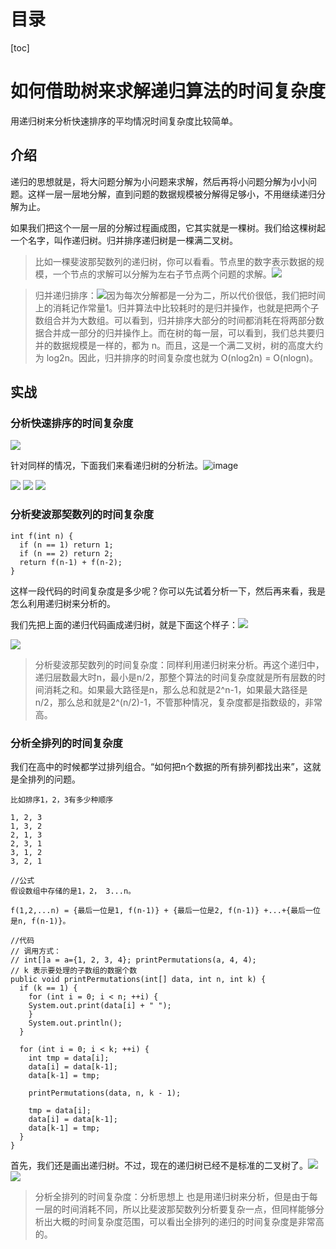 #  目录
[toc]
# 如何借助树来求解递归算法的时间复杂度
用递归树来分析快速排序的平均情况时间复杂度比较简单。
## 介绍
递归的思想就是，将大问题分解为小问题来求解，然后再将小问题分解为小小问题。这样一层一层地分解，直到问题的数据规模被分解得足够小，不用继续递归分解为止。

如果我们把这个一层一层的分解过程画成图，它其实就是一棵树。我们给这棵树起一个名字，叫作递归树。归并排序递归树是一棵满二叉树。

>比如一棵斐波那契数列的递归树，你可以看看。节点里的数字表示数据的规模，一个节点的求解可以分解为左右子节点两个问题的求解。![](https://raw.githubusercontent.com/binbinbin5/myPics/master/imgs/20190516210314.png)

>归并递归排序：![](https://raw.githubusercontent.com/binbinbin5/myPics/master/imgs/20190516210342.png)因为每次分解都是一分为二，所以代价很低，我们把时间上的消耗记作常量1。归并算法中比较耗时的是归并操作，也就是把两个子数组合并为大数组。可以看到，归并排序大部分的时间都消耗在将两部分数据合并成一部分的归并操作上。而在树的每一层，可以看到，我们总共要归并的数据规模是一样的，都为 n。而且，这是一个满二叉树，树的高度大约为 log2n。因此，归并排序的时间复杂度也就为 O(nlog2n) = O(nlogn)。

## 实战

### 分析快速排序的时间复杂度

![](https://raw.githubusercontent.com/binbinbin5/myPics/master/imgs/20190516211815.png)


针对同样的情况，下面我们来看递归树的分析法。![image](464C20AB929C43BF911742698AD50FBA)

![](https://raw.githubusercontent.com/binbinbin5/myPics/master/imgs/20190516211857.png)
![](https://raw.githubusercontent.com/binbinbin5/myPics/master/imgs/20190516211908.png)
![](https://raw.githubusercontent.com/binbinbin5/myPics/master/imgs/20190516211927.png)


### 分析斐波那契数列的时间复杂度

```
int f(int n) {
  if (n == 1) return 1;
  if (n == 2) return 2;
  return f(n-1) + f(n-2);
}
```
这样一段代码的时间复杂度是多少呢？你可以先试着分析一下，然后再来看，我是怎么利用递归树来分析的。

我们先把上面的递归代码画成递归树，就是下面这个样子：![](https://raw.githubusercontent.com/binbinbin5/myPics/master/imgs/20190516212023.png)

![](https://raw.githubusercontent.com/binbinbin5/myPics/master/imgs/20190516212047.png)

>分析斐波那契数列的时间复杂度：同样利用递归树来分析。再这个递归中，递归层数最大时n，最小是n/2，那整个算法的时间复杂度就是所有层数的时间消耗之和。如果最大路径是n，那么总和就是2^n-1，如果最大路径是n/2，那么总和就是2^(n/2)-1，不管那种情况，复杂度都是指数级的，非常高。




### 分析全排列的时间复杂度
我们在高中的时候都学过排列组合。“如何把n个数据的所有排列都找出来”，这就是全排列的问题。


```
比如排序1，2，3有多少种顺序

1, 2, 3
1, 3, 2
2, 1, 3
2, 3, 1
3, 1, 2
3, 2, 1
```

```
//公式
假设数组中存储的是1，2， 3...n。
        
f(1,2,...n) = {最后一位是1, f(n-1)} + {最后一位是2, f(n-1)} +...+{最后一位是n, f(n-1)}。
```



```
//代码
// 调用方式：
// int[]a = a={1, 2, 3, 4}; printPermutations(a, 4, 4);
// k 表示要处理的子数组的数据个数
public void printPermutations(int[] data, int n, int k) {
  if (k == 1) {
    for (int i = 0; i < n; ++i) {
    System.out.print(data[i] + " ");
    }
    System.out.println();
  }

  for (int i = 0; i < k; ++i) {
    int tmp = data[i];
    data[i] = data[k-1];
    data[k-1] = tmp;

    printPermutations(data, n, k - 1);

    tmp = data[i];
    data[i] = data[k-1];
    data[k-1] = tmp;
  }
}
```
首先，我们还是画出递归树。不过，现在的递归树已经不是标准的二叉树了。![](https://raw.githubusercontent.com/binbinbin5/myPics/master/imgs/20190516212249.png)
![](https://raw.githubusercontent.com/binbinbin5/myPics/master/imgs/20190516212311.png)


>分析全排列的时间复杂度：分析思想上 也是用递归树来分析，但是由于每一层的时间消耗不同，所以比斐波那契数列分析要复杂一点，但同样能够分析出大概的时间复杂度范围，可以看出全排列的递归的时间复杂度是非常高的。